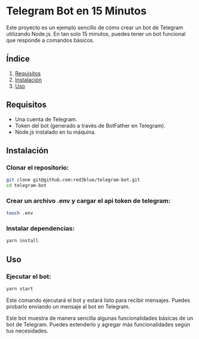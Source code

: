# **Telegram Bot en 15 Minutos**

Este proyecto es un ejemplo sencillo de cómo crear un bot de Telegram utilizando Node.js. En tan solo 15 minutos, puedes tener un bot funcional que responde a comandos básicos.

## **Índice**
1. [Requisitos](#requisitos)
2. [Instalación](#instalación)
4. [Uso](#uso)

## **Requisitos**

- Una cuenta de Telegram.
- Token del bot (generado a través de BotFather en Telegram).
- Node.js instalado en tu máquina.

## **Instalación**

### **Clonar el repositorio:**
```bash
git clone git@github.com:red3blue/telegram-bot.git
cd telegram-bot
```

### **Crear un archivo .env y cargar el api token de telegram:**
```bash
touch .env
```

### **Instalar dependencias:**
```bash
yarn install
```

## **Uso**

### **Ejecutar el bot:**
```bash
yarn start
```

Este comando ejecutará el bot y estará listo para recibir mensajes. Puedes probarlo enviando un mensaje al bot en Telegram.

Este bot muestra de manera sencilla algunas funcionalidades básicas de un bot de Telegram. Puedes extenderlo y agregar más funcionalidades según tus necesidades.


